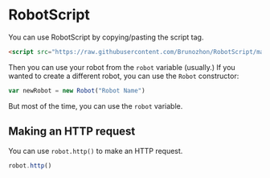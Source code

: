 # RobotScript

You can use RobotScript by copying/pasting the script tag.

```html
<script src="https://raw.githubusercontent.com/Brunozhon/RobotScript/main/robotscript.js" integrity="sha384-I7Kl2ANkaMnqv5c2VXGo2P9DR/f2YGhBNwHCCDhLwg6lJtV7GTl/nKT6+m2rfKsn" crossorigin="anonymous"></script>
```

Then you can use your robot from the `robot` variable (usually.) If you wanted to create a different robot, you can use the `Robot` constructor:
```js
var newRobot = new Robot("Robot Name")
```
But most of the time, you can use the `robot` variable.

## Making an HTTP request

You can use `robot.http()` to make an HTTP request.

```js
robot.http()
```
